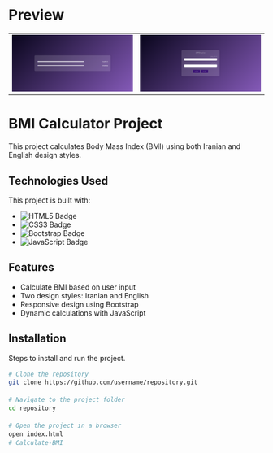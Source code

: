 # Preview

<table>
  <tr>
    <td>
      <img src="./English design/preview-2.png" alt="Project Preview 1" style="width: 100%;" />
    </td>
    <td>
      <img src="./Persian design/preview-1.png" alt="Project Preview 2" style="width: 100%;" />
    </td>
  </tr>
</table>

# BMI Calculator Project
This project calculates Body Mass Index (BMI) using both Iranian and English design styles.

## Technologies Used
This project is built with:
- ![HTML5 Badge](https://img.shields.io/badge/HTML5-E34F26?style=for-the-badge&logo=html5&logoColor=white)
- ![CSS3 Badge](https://img.shields.io/badge/CSS3-1572B6?style=for-the-badge&logo=css3&logoColor=white)
- ![Bootstrap Badge](https://img.shields.io/badge/Bootstrap-563D7C?style=for-the-badge&logo=bootstrap&logoColor=white)
- ![JavaScript Badge](https://img.shields.io/badge/JavaScript-F7DF1E?style=for-the-badge&logo=javascript&logoColor=black)

## Features
- Calculate BMI based on user input
- Two design styles: Iranian and English
- Responsive design using Bootstrap
- Dynamic calculations with JavaScript

## Installation
Steps to install and run the project.

```bash
# Clone the repository
git clone https://github.com/username/repository.git

# Navigate to the project folder
cd repository

# Open the project in a browser
open index.html
# Calculate-BMI

